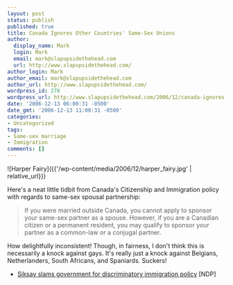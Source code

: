 ```yaml
---
layout: post
status: publish
published: true
title: Canada Ignores Other Countries' Same-Sex Unions
author:
  display_name: Mark
  login: Mark
  email: mark@slapupsidethehead.com
  url: http://www.slapupsidethehead.com/
author_login: Mark
author_email: mark@slapupsidethehead.com
author_url: http://www.slapupsidethehead.com/
wordpress_id: 278
wordpress_url: http://www.slapupsidethehead.com/2006/12/canada-ignores-unions/
date: '2006-12-13 06:00:31 -0500'
date_gmt: '2006-12-13 11:00:31 -0500'
categories:
- Uncategorized
tags:
- Same-sex marriage
- Immigration
comments: []
---
```

![Harper Fairy]({{'/wp-content/media/2006/12/harper_fairy.jpg' | relative_url}})

Here's a neat little tidbit from Canada's Citizenship and Immigration policy with regards to same-sex spousal partnership:

> If you were married outside Canada, you cannot apply to sponsor your same-sex partner as a spouse. However, if you are a Canadian citizen or a permanent resident, you may qualify to sponsor your partner as a common-law or a conjugal partner.

How delightfully inconsistent! Though, in fairness, I don't think this is necessarily a knock against gays. It's really just a knock against Belgians, Netherlanders, South Africans, and Spaniards. Suckers!

- [Siksay slams government for discriminatory immigration policy](http://www.ndp.ca/page/4684) [NDP]
